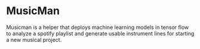 # MusicMan
Musicman is a helper that deploys machine learning models in tensor flow to analyze a spotify playlist and generate usable instrument lines for starting a new musical project. 
